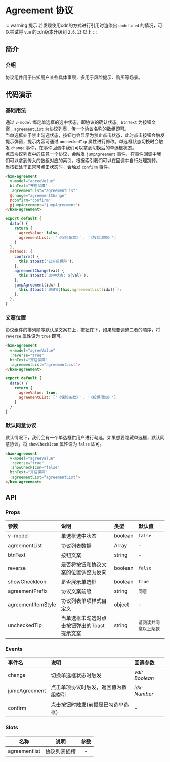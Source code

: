 # Agreement 协议 <Badge text="1.5.0+" />

::: warning 提示
若发现使用cdn的方式进行引用时渲染出 `undefined` 的情况，可以尝试将 `vue` 的cdn版本升级到 `2.6.13` 以上
:::

## 简介

<card>

### 介绍
协议组件用于告知用户某些具体事项，多用于风险提示、购买等场景。

</card>

## 代码演示

<card>

### 基础用法

通过 `v-model` 绑定单选框的选中状态，即协议的确认状态。`btnText` 为按钮文案，`agreementList` 为协议列表，传一个协议名称的数组即可。  
当单选框处于禁止勾选状态，按钮也会显示为禁止点击状态，此时点击按钮会触发提示弹窗，提示内容可通过 `uncheckedTip` 属性进行修改。单选框状态切换时会触发 `change` 事件，在事件回调中我们可以拿到切换后的单选框状态。  
点击协议列表中的任意一个协议，会触发 `jumpAgreement` 事件，在事件回调中我们可以拿到传入的数组对应的索引，根据索引我们可以在回调中自行处理跳转。  
当按钮处于正常可点击状态时，会触发 `confirm` 事件。

```html
<hxm-agreement
  v-model="agreeValue"
  btnText="开启保障"
  :agreementList="agreementList"
  @change="agreementChange"
  @confirm="confirm"
  @jumpAgreement="jumpAgreement">
</hxm-agreement>
```
```javascript
export default {
  data() {
    return {
      agreeValue: false,
      agreementList: ['《保险条款》', '《投保须知》']
    }
  },
  methods: {
    confirm() {
      this.$toast('已开启保障');
    },
    agreementChange(val) {
      this.$toast(`选中状态: ${val}`);
    },
    jumpAgreement(idx) {
      this.$toast(`跳转${this.agreementList[idx]}`);
    },
  },
}
```
</card>

<card>

### 文案位置

协议组件的排列顺序默认是文案在上，按钮在下，如果想要调整二者的顺序，将 `reverse` 属性设为 `true` 即可。

```html
<hxm-agreement
  v-model="agreeValue"
  :reverse="true"
  btnText="开启保障"
  :agreementList="agreementList">
</hxm-agreement>
```
```javascript
export default {
  data() {
    return {
      agreeValue: true,
      agreementList: ['《保险条款》', '《投保须知》']
    }
  }
}
```
</card>

<card>

### 默认同意协议

默认情况下，我们会有一个单选框供用户进行勾选，如果想要隐藏单选框，默认同意协议，将 `showCheckIcon` 属性设为 `false` 即可。

```html
<hxm-agreement
  v-model="agreeValue"
  :reverse="true"
  :showCheckIcon="false"
  btnText="开启保障"
  :agreementList="agreementList">
</hxm-agreement>
```

</card>

## API

<card>

### Props

| 参数 | 说明 | 类型 | 默认值 |
|:---|:---|:---|:---|
| v-model | 单选框选中状态 | boolean | `false` |
| agreementList | 协议列表数据 | Array | - |
| btnText | 按钮文案 | string | - |
| reverse | 是否将按钮和协议文案的位置调整为反向 | boolean | `false` |
| showCheckIcon | 是否展示单选框 | boolean | `true` |
| agreementPrefix | 协议文案前缀 | string | `同意` |
| agreementItemStyle | 协议列表单项样式自定义 | object | - |
| uncheckedTip | 当单选框未勾选时点击按钮弹出的Toast提示文案 | string | `请阅读并同意以上条款` |

</card>

<card>

### Events

| 事件名 | 说明 | 回调参数 |
|:---|:---|:---|
| change | 切换单选框状态时触发 | _val: Boolean_ |
| jumpAgreement | 点击单项协议时触发，返回值为数组索引 | _idx: Number_ |
| confirm | 点击按钮时触发(前提是已勾选单选框) | - |

</card>

<card>

### Slots

| 名称 | 说明 | 参数 |
|:---:|:---:|:---:|
| agreementlist | 协议列表插槽 | - |

</card>

<demo />